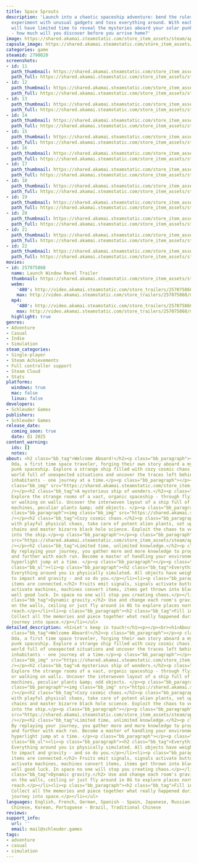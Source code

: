 ```yaml
---
title: Space Sprouts
description: 'Launch into a chaotic spaceship adventure: bend the rules of physics,
  experiment with unusual gadgets and toss everything around. With each journey, you
  will have limited time to reveal the mysteries aboard your solar punk spaceship
  - how much will you discover before you arrive home?'
image: https://shared.akamai.steamstatic.com/store_item_assets/steam/apps/2790020/header.jpg?t=1732293155
capsule_image: https://shared.akamai.steamstatic.com/store_item_assets/steam/apps/2790020/capsule_231x87.jpg?t=1732293155
categories: game
steamid: 2790020
screenshots:
- id: 11
  path_thumbnail: https://shared.akamai.steamstatic.com/store_item_assets/steam/apps/2790020/ss_cd7d110aa4087dfe47c4ccaffff14944b59f4408.600x338.jpg?t=1732293155
  path_full: https://shared.akamai.steamstatic.com/store_item_assets/steam/apps/2790020/ss_cd7d110aa4087dfe47c4ccaffff14944b59f4408.1920x1080.jpg?t=1732293155
- id: 12
  path_thumbnail: https://shared.akamai.steamstatic.com/store_item_assets/steam/apps/2790020/ss_4d7f233dc0531cf42e69dc3a537558586557b262.600x338.jpg?t=1732293155
  path_full: https://shared.akamai.steamstatic.com/store_item_assets/steam/apps/2790020/ss_4d7f233dc0531cf42e69dc3a537558586557b262.1920x1080.jpg?t=1732293155
- id: 13
  path_thumbnail: https://shared.akamai.steamstatic.com/store_item_assets/steam/apps/2790020/ss_3dc416f5571e209a6e841e62e33d52725d638ae1.600x338.jpg?t=1732293155
  path_full: https://shared.akamai.steamstatic.com/store_item_assets/steam/apps/2790020/ss_3dc416f5571e209a6e841e62e33d52725d638ae1.1920x1080.jpg?t=1732293155
- id: 14
  path_thumbnail: https://shared.akamai.steamstatic.com/store_item_assets/steam/apps/2790020/ss_093c7a3412cc3a35ed99de404c662a212642b536.600x338.jpg?t=1732293155
  path_full: https://shared.akamai.steamstatic.com/store_item_assets/steam/apps/2790020/ss_093c7a3412cc3a35ed99de404c662a212642b536.1920x1080.jpg?t=1732293155
- id: 15
  path_thumbnail: https://shared.akamai.steamstatic.com/store_item_assets/steam/apps/2790020/ss_bc56484eabcbbf56cd8ef404b14a60190fe83950.600x338.jpg?t=1732293155
  path_full: https://shared.akamai.steamstatic.com/store_item_assets/steam/apps/2790020/ss_bc56484eabcbbf56cd8ef404b14a60190fe83950.1920x1080.jpg?t=1732293155
- id: 16
  path_thumbnail: https://shared.akamai.steamstatic.com/store_item_assets/steam/apps/2790020/ss_015b168c753964a0e8118941733e768a8e4ef5c7.600x338.jpg?t=1732293155
  path_full: https://shared.akamai.steamstatic.com/store_item_assets/steam/apps/2790020/ss_015b168c753964a0e8118941733e768a8e4ef5c7.1920x1080.jpg?t=1732293155
- id: 17
  path_thumbnail: https://shared.akamai.steamstatic.com/store_item_assets/steam/apps/2790020/ss_513d21dca6ad1dd56ab63a1eb71a4f6803fbc547.600x338.jpg?t=1732293155
  path_full: https://shared.akamai.steamstatic.com/store_item_assets/steam/apps/2790020/ss_513d21dca6ad1dd56ab63a1eb71a4f6803fbc547.1920x1080.jpg?t=1732293155
- id: 18
  path_thumbnail: https://shared.akamai.steamstatic.com/store_item_assets/steam/apps/2790020/ss_5533dff9bc770eaf4b221e8b3fac2d63ac315c45.600x338.jpg?t=1732293155
  path_full: https://shared.akamai.steamstatic.com/store_item_assets/steam/apps/2790020/ss_5533dff9bc770eaf4b221e8b3fac2d63ac315c45.1920x1080.jpg?t=1732293155
- id: 19
  path_thumbnail: https://shared.akamai.steamstatic.com/store_item_assets/steam/apps/2790020/ss_88582c8a22a01a144a2267e87b229679d87ffd05.600x338.jpg?t=1732293155
  path_full: https://shared.akamai.steamstatic.com/store_item_assets/steam/apps/2790020/ss_88582c8a22a01a144a2267e87b229679d87ffd05.1920x1080.jpg?t=1732293155
- id: 20
  path_thumbnail: https://shared.akamai.steamstatic.com/store_item_assets/steam/apps/2790020/ss_604f51953df81c787a65449887b75c0bfb0a2bfa.600x338.jpg?t=1732293155
  path_full: https://shared.akamai.steamstatic.com/store_item_assets/steam/apps/2790020/ss_604f51953df81c787a65449887b75c0bfb0a2bfa.1920x1080.jpg?t=1732293155
- id: 21
  path_thumbnail: https://shared.akamai.steamstatic.com/store_item_assets/steam/apps/2790020/ss_ec8239720b12c919c1be749ae90c8ace54b3ec74.600x338.jpg?t=1732293155
  path_full: https://shared.akamai.steamstatic.com/store_item_assets/steam/apps/2790020/ss_ec8239720b12c919c1be749ae90c8ace54b3ec74.1920x1080.jpg?t=1732293155
- id: 22
  path_thumbnail: https://shared.akamai.steamstatic.com/store_item_assets/steam/apps/2790020/ss_fa2e255fb99a44d84b8f6581b3e5520caae82647.600x338.jpg?t=1732293155
  path_full: https://shared.akamai.steamstatic.com/store_item_assets/steam/apps/2790020/ss_fa2e255fb99a44d84b8f6581b3e5520caae82647.1920x1080.jpg?t=1732293155
movies:
- id: 257075868
  name: Launch Window Revel Trailer
  thumbnail: https://shared.akamai.steamstatic.com/store_item_assets/steam/apps/257075868/fbd7bffcef6e3d02cecc4c1f1167b8c93251310c/movie_600x337.jpg?t=1732283133
  webm:
    '480': http://video.akamai.steamstatic.com/store_trailers/257075868/movie480_vp9.webm?t=1732283133
    max: http://video.akamai.steamstatic.com/store_trailers/257075868/movie_max_vp9.webm?t=1732283133
  mp4:
    '480': http://video.akamai.steamstatic.com/store_trailers/257075868/movie480.mp4?t=1732283133
    max: http://video.akamai.steamstatic.com/store_trailers/257075868/movie_max.mp4?t=1732283133
  highlight: true
genres:
- Adventure
- Casual
- Indie
- Simulation
steam_categories:
- Single-player
- Steam Achievements
- Full controller support
- Steam Cloud
- Stats
platforms:
  windows: true
  mac: false
  linux: false
developers:
- Schleuder Games
publishers:
- Schleuder Games
release_date:
  coming_soon: true
  date: Q1 2025
content_warning:
  ids: []
  notes:
about: <h2 class="bb_tag">Welcome Aboard!</h2><p class="bb_paragraph"></p><p class="bb_paragraph">You’re
  Oda, a first time space traveler, forging their own story aboard a mysterious solar
  punk spaceship. Explore a strange ship filled with cozy cosmic chaos, master a physical
  world full of unexpected situations and uncover the traces left behind by former
  inhabitants - one journey at a time.</p><p class="bb_paragraph"></p><p class="bb_paragraph"><img
  class="bb_img" src="https://shared.akamai.steamstatic.com/store_item_assets/steam/apps/2790020/extras/Launch.gif?t=1732293155"
  /></p><h2 class="bb_tag">A mysterious ship of wonders.</h2><p class="bb_paragraph">
  Explore the strange rooms of a vast, organic spaceship - through flying, floating
  or walking on walls. Uncover the interwoven layout of a ship full of mysterious
  machines, peculiar plants &amp; odd objects. </p><p class="bb_paragraph"></p><p
  class="bb_paragraph"><img class="bb_img" src="https://shared.akamai.steamstatic.com/store_item_assets/steam/apps/2790020/extras/Chaos.gif?t=1732293155"
  /></p><h2 class="bb_tag">Cozy cosmic chaos.</h2><p class="bb_paragraph"> Experiment
  with playful physical chaos, take care of potent alien plants, set up logical signal
  chains and master bizarre black hole science. Exploit the chaos to venture deeper
  into the ship.</p><p class="bb_paragraph"></p><p class="bb_paragraph"><img class="bb_img"
  src="https://shared.akamai.steamstatic.com/store_item_assets/steam/apps/2790020/extras/Room.gif?t=1732293155"
  /></p><h2 class="bb_tag">Limited time, unlimited knowledge.</h2><p class="bb_paragraph">
  By replaying your journey, you gather more and more knowledge to progress faster
  and further with each run. Become a master of handling your environment - one short
  hyperlight jump at a time. </p><p class="bb_paragraph"></p><p class="bb_paragraph">Features:</p><ul
  class="bb_ul"><li><p class="bb_paragraph"><h2 class="bb_tag">Everything is physical.</h2>
  Everything around you is physically simulated. All objects have weight and react
  to impact and gravity - and so do you.</p></li><li><p class="bb_paragraph"><h2 class="bb_tag">All
  items are connected.</h2> Fruits emit signals, signals activate buttons, buttons
  activate machines, machines convert items, items get thrown into black holes and…
  well good luck. In space no one will stop you creating chaos.</p></li><li><p class="bb_paragraph"><h2
  class="bb_tag">Dynamic gravity.</h2> Use and change each room's gravity to walk
  on the walls, ceiling or just fly around in 0G to explore places normally out of
  reach.</p></li><li><p class="bb_paragraph"><h2 class="bb_tag">Fill in the blanks.</h2>
  Collect all the memories and piece together what really happened during Odas first
  journey into space.</p></li></ul>
detailed_description: <h1>Let's keep in touch!</h1><p></p><br><h1>About the Game</h1><h2
  class="bb_tag">Welcome Aboard!</h2><p class="bb_paragraph"></p><p class="bb_paragraph">You’re
  Oda, a first time space traveler, forging their own story aboard a mysterious solar
  punk spaceship. Explore a strange ship filled with cozy cosmic chaos, master a physical
  world full of unexpected situations and uncover the traces left behind by former
  inhabitants - one journey at a time.</p><p class="bb_paragraph"></p><p class="bb_paragraph"><img
  class="bb_img" src="https://shared.akamai.steamstatic.com/store_item_assets/steam/apps/2790020/extras/Launch.gif?t=1732293155"
  /></p><h2 class="bb_tag">A mysterious ship of wonders.</h2><p class="bb_paragraph">
  Explore the strange rooms of a vast, organic spaceship - through flying, floating
  or walking on walls. Uncover the interwoven layout of a ship full of mysterious
  machines, peculiar plants &amp; odd objects. </p><p class="bb_paragraph"></p><p
  class="bb_paragraph"><img class="bb_img" src="https://shared.akamai.steamstatic.com/store_item_assets/steam/apps/2790020/extras/Chaos.gif?t=1732293155"
  /></p><h2 class="bb_tag">Cozy cosmic chaos.</h2><p class="bb_paragraph"> Experiment
  with playful physical chaos, take care of potent alien plants, set up logical signal
  chains and master bizarre black hole science. Exploit the chaos to venture deeper
  into the ship.</p><p class="bb_paragraph"></p><p class="bb_paragraph"><img class="bb_img"
  src="https://shared.akamai.steamstatic.com/store_item_assets/steam/apps/2790020/extras/Room.gif?t=1732293155"
  /></p><h2 class="bb_tag">Limited time, unlimited knowledge.</h2><p class="bb_paragraph">
  By replaying your journey, you gather more and more knowledge to progress faster
  and further with each run. Become a master of handling your environment - one short
  hyperlight jump at a time. </p><p class="bb_paragraph"></p><p class="bb_paragraph">Features:</p><ul
  class="bb_ul"><li><p class="bb_paragraph"><h2 class="bb_tag">Everything is physical.</h2>
  Everything around you is physically simulated. All objects have weight and react
  to impact and gravity - and so do you.</p></li><li><p class="bb_paragraph"><h2 class="bb_tag">All
  items are connected.</h2> Fruits emit signals, signals activate buttons, buttons
  activate machines, machines convert items, items get thrown into black holes and…
  well good luck. In space no one will stop you creating chaos.</p></li><li><p class="bb_paragraph"><h2
  class="bb_tag">Dynamic gravity.</h2> Use and change each room's gravity to walk
  on the walls, ceiling or just fly around in 0G to explore places normally out of
  reach.</p></li><li><p class="bb_paragraph"><h2 class="bb_tag">Fill in the blanks.</h2>
  Collect all the memories and piece together what really happened during Odas first
  journey into space.</p></li></ul>
languages: English, French, German, Spanish - Spain, Japanese, Russian, Simplified
  Chinese, Korean, Portuguese - Brazil, Traditional Chinese
reviews:
support_info:
  url: ''
  email: mail@schleuder.games
tags:
- adventure
- casual
- simulation
---
```


